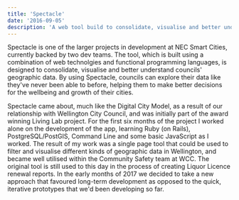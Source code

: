 ```yaml
---
title: 'Spectacle'
date: '2016-09-05'
description: 'A web tool build to consolidate, visualise and better understand geographic data.'
---
```


Spectacle is one of the larger projects in development at NEC Smart Cities, currently backed by two dev teams. The tool, which is built using a combination of web technolgies and functional programming languages, is designed to consolidate, visualise and better understand councils' geographic data. By using Spectacle, councils can explore their data like they've never been able to before, helping them to make better decisions for the wellbeing and growth of their cities.

Spectacle came about, much like the Digital City Model, as a result of our relationship with Wellington City Council, and was initially part of the award winning Living Lab project. For the first six months of the project I worked alone on the development of the app, learning Ruby (on Rails), PostgreSQL/PostGIS, Command Line and some basic JavaScript as I worked. The result of my work was a single page tool that could be used to filter and visualise different kinds of geographic data in Wellington, and became well utilised within the Community Safety team at WCC. The original tool is still used to this day in the process of creating Liquor Licence renewal reports. In the early months of 2017 we decided to take a new approach that favoured long-term development as opposed to the quick, iterative prototypes that we'd been developing so far. 